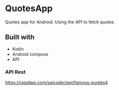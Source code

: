 # QuotesApp

Quotes app for Android. Using the API to fetch quotes

## Built with
- Kotlin
- Android compose
- API

### API Rest
https://rapidapi.com/saicoder/api/famous-quotes4